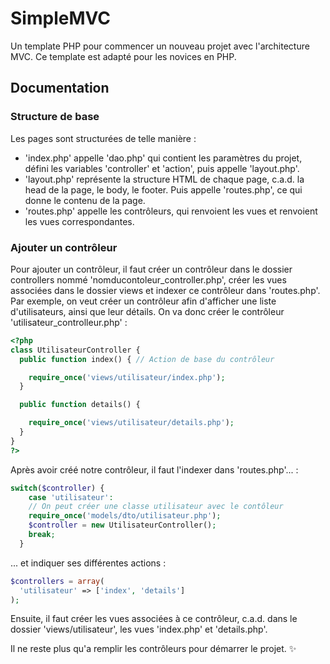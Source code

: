 # SimpleMVC
Un template PHP pour commencer un nouveau projet avec l'architecture MVC. Ce template est adapté pour les novices en PHP.

## Documentation
### Structure de base
Les pages sont structurées de telle manière :
- 'index.php' appelle 'dao.php' qui contient les paramètres du projet, défini les variables 'controller' et 'action', puis appelle 'layout.php'.
- 'layout.php' représente la structure HTML de chaque page, c.a.d. la head de la page, le body, le footer. Puis appelle 'routes.php', ce qui donne le contenu de la page.
- 'routes.php' appelle les contrôleurs, qui renvoient les vues et renvoient les vues correspondantes.

### Ajouter un contrôleur
Pour ajouter un contrôleur, il faut créer un contrôleur dans le dossier controllers nommé 'nomducontoleur_controller.php', créer les vues associées dans le dossier views et indexer ce contrôleur dans 'routes.php'.
Par exemple, on veut créer un contrôleur afin d'afficher une liste d'utilisateurs, ainsi que leur détails. On va donc créer le contrôleur 'utilisateur_controlleur.php' :
```php
<?php
class UtilisateurController {
  public function index() { // Action de base du contrôleur

    require_once('views/utilisateur/index.php');
  }

  public function details() {

    require_once('views/utilisateur/details.php');
  }
}
?>
```
Après avoir créé notre contrôleur, il faut l'indexer dans 'routes.php'... :
```php
switch($controller) {
    case 'utilisateur':
    // On peut créer une classe utilisateur avec le contôleur
    require_once('models/dto/utilisateur.php');
    $controller = new UtilisateurController();
    break;
  }
```
... et indiquer ses différentes actions :
```php
$controllers = array(
  'utilisateur' => ['index', 'details']
);
```
Ensuite, il faut créer les vues associées à ce contrôleur, c.a.d. dans le dossier 'views/utilisateur', les vues 'index.php' et 'details.php'.

Il ne reste plus qu'a remplir les contrôleurs pour démarrer le projet. :sparkles: